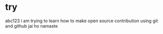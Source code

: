 # try
abc123
i am trying to learn how to make open source contribution using git and github
jai ho
namaste